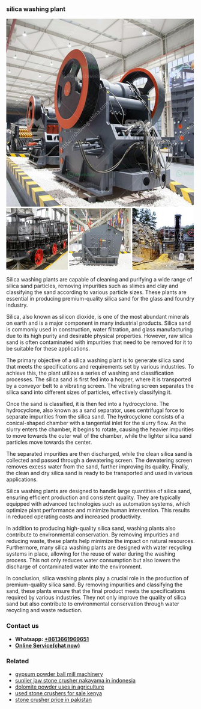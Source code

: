<h3>silica washing plant</h3><img src='1708408588.jpg' alt=''><p>Silica washing plants are capable of cleaning and purifying a wide range of silica sand particles, removing impurities such as slimes and clay and classifying the sand according to various particle sizes. These plants are essential in producing premium-quality silica sand for the glass and foundry industry.</p><p>Silica, also known as silicon dioxide, is one of the most abundant minerals on earth and is a major component in many industrial products. Silica sand is commonly used in construction, water filtration, and glass manufacturing due to its high purity and desirable physical properties. However, raw silica sand is often contaminated with impurities that need to be removed for it to be suitable for these applications.</p><p>The primary objective of a silica washing plant is to generate silica sand that meets the specifications and requirements set by various industries. To achieve this, the plant utilizes a series of washing and classification processes. The silica sand is first fed into a hopper, where it is transported by a conveyor belt to a vibrating screen. The vibrating screen separates the silica sand into different sizes of particles, effectively classifying it.</p><p>Once the sand is classified, it is then fed into a hydrocyclone. The hydrocyclone, also known as a sand separator, uses centrifugal force to separate impurities from the silica sand. The hydrocyclone consists of a conical-shaped chamber with a tangential inlet for the slurry flow. As the slurry enters the chamber, it begins to rotate, causing the heavier impurities to move towards the outer wall of the chamber, while the lighter silica sand particles move towards the center.</p><p>The separated impurities are then discharged, while the clean silica sand is collected and passed through a dewatering screen. The dewatering screen removes excess water from the sand, further improving its quality. Finally, the clean and dry silica sand is ready to be transported and used in various applications.</p><p>Silica washing plants are designed to handle large quantities of silica sand, ensuring efficient production and consistent quality. They are typically equipped with advanced technologies such as automation systems, which optimize plant performance and minimize human intervention. This results in reduced operating costs and increased productivity.</p><p>In addition to producing high-quality silica sand, washing plants also contribute to environmental conservation. By removing impurities and reducing waste, these plants help minimize the impact on natural resources. Furthermore, many silica washing plants are designed with water recycling systems in place, allowing for the reuse of water during the washing process. This not only reduces water consumption but also lowers the discharge of contaminated water into the environment.</p><p>In conclusion, silica washing plants play a crucial role in the production of premium-quality silica sand. By removing impurities and classifying the sand, these plants ensure that the final product meets the specifications required by various industries. They not only improve the quality of silica sand but also contribute to environmental conservation through water recycling and waste reduction.</p><h3>Contact us</h3><ul><li><strong>Whatsapp:&nbsp;<a href="https://wa.me/8613661969651">+8613661969651</a></strong></li><li><a href="https://swt.shibang-china.com/?git&amp;zhl&amp;silica washing plant"><strong>Online Service(chat now)</strong></a></li></ul><h3>Related</h3><ul><li><a href='gypsum powder ball mill machinery.md'>gypsum powder ball mill machinery</a></li><li><a href='suplier jaw stone crusher nakayama in indonesia.md'>suplier jaw stone crusher nakayama in indonesia</a></li><li><a href='dolomite powder uses in agriculture.md'>dolomite powder uses in agriculture</a></li><li><a href='used stone crushers for sale kenya.md'>used stone crushers for sale kenya</a></li><li><a href='stone crusher price in pakistan.md'>stone crusher price in pakistan</a></li></ul>